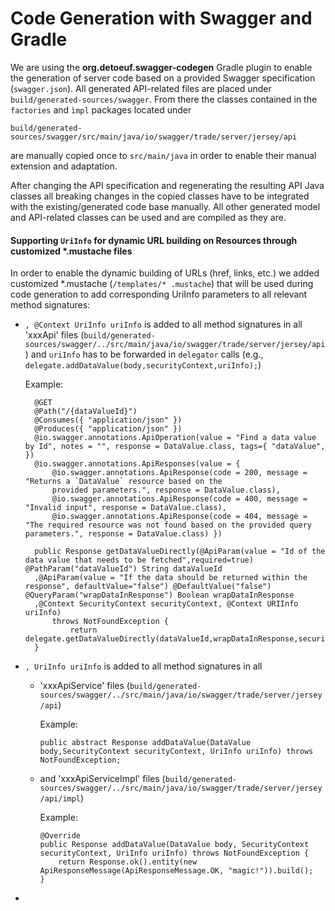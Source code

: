 # Code Generation with Swagger and Gradle
We are using the **org.detoeuf.swagger-codegen** Gradle plugin to enable the generation of server code based on a 
provided Swagger specification (`swagger.json`).
All generated API-related files are placed under `build/generated-sources/swagger`. From there the classes 
contained in the `factories` and `ìmpl` packages located under 

`build/generated-sources/swagger/src/main/java/io/swagger/trade/server/jersey/api`

are manually copied once to `src/main/java` in order to enable their manual extension and adaptation.

After changing the API specification and regenerating the resulting API Java classes all breaking changes 
in the copied classes have to be integrated with the existing/generated code base manually.
All other generated model and API-related classes can be used and are compiled as they are.

#### Supporting `UriInfo` for dynamic URL building on Resources through customized *.mustache files
In order to enable the dynamic building of URLs (href, links, etc.) we added customized *.mustache (`/templates/*
.mustache`) that will be used during code generation to add corresponding UriInfo parameters to all relevant method 
signatures:

* `, @Context UriInfo uriInfo` is added to all method signatures in all 'xxxApi' files 
(`build/generated-sources/swagger/../src/main/java/io/swagger/trade/server/jersey/api`) and `uriInfo` has to be 
forwarded in `delegator` calls (e.g., `delegate.addDataValue(body,securityContext,uriInfo);`)

  Example: 
  ```
    @GET
    @Path("/{dataValueId}")
    @Consumes({ "application/json" })
    @Produces({ "application/json" })
    @io.swagger.annotations.ApiOperation(value = "Find a data value by Id", notes = "", response = DataValue.class, tags={ "dataValue", })
    @io.swagger.annotations.ApiResponses(value = { 
        @io.swagger.annotations.ApiResponse(code = 200, message = "Returns a `DataValue` resource based on the 
        provided parameters.", response = DataValue.class),
        @io.swagger.annotations.ApiResponse(code = 400, message = "Invalid input", response = DataValue.class),
        @io.swagger.annotations.ApiResponse(code = 404, message = "The required resource was not found based on the provided query parameters.", response = DataValue.class) })
    
    public Response getDataValueDirectly(@ApiParam(value = "Id of the data value that needs to be fetched",required=true) @PathParam("dataValueId") String dataValueId
    ,@ApiParam(value = "If the data should be returned within the response", defaultValue="false") @DefaultValue("false") @QueryParam("wrapDataInResponse") Boolean wrapDataInResponse
    ,@Context SecurityContext securityContext, @Context URIInfo uriInfo)
        throws NotFoundException {
            return delegate.getDataValueDirectly(dataValueId,wrapDataInResponse,securityContext,uriInfo);
    }
  ``` 

* `, UriInfo uriInfo` is added to all method signatures in all
   * 'xxxApiService' files (`build/generated-sources/swagger/../src/main/java/io/swagger/trade/server/jersey/api`)
     
     Example: 
       ```
       public abstract Response addDataValue(DataValue body,SecurityContext securityContext, UriInfo uriInfo) throws NotFoundException;
       ```
   * and 'xxxApiServiceImpl' files (`build/generated-sources/swagger/../src/main/java/io/swagger/trade/server/jersey/api/impl`)
     
     Example: 
       ```
       @Override
       public Response addDataValue(DataValue body, SecurityContext securityContext, UriInfo uriInfo) throws NotFoundException {
           return Response.ok().entity(new ApiResponseMessage(ApiResponseMessage.OK, "magic!")).build();
       }
       ```
* 